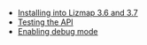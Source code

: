 
- [Installing into Lizmap 3.6 and 3.7](lizmap-3.6.md)
- [Testing the API](test-api.md)
- [Enabling debug mode](debug.md)
